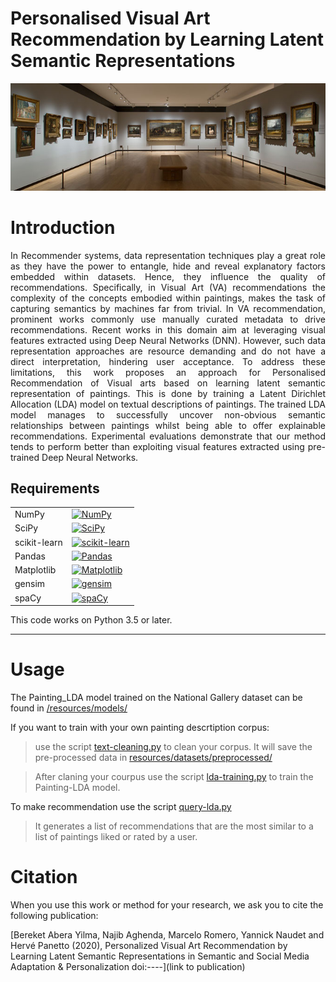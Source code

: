 # Personalised Visual Art Recommendation by Learning Latent Semantic Representations
<p align="center">
<img width="1100"  src="/figures/cover.jpg"/> 
</p>

# Introduction
<p align="justify">
In Recommender systems, data representation techniques play a great role as they have the power to entangle, hide and reveal explanatory factors embedded within datasets. Hence, they influence the quality of recommendations. Specifically, in Visual Art (VA) recommendations the complexity of the concepts embodied within paintings, makes the task of capturing semantics by machines far from trivial. In VA recommendation, prominent works commonly use manually curated metadata to drive recommendations. Recent works in this domain aim at leveraging visual features extracted using Deep Neural Networks (DNN). However, such data representation approaches are resource demanding and do not have a direct interpretation, hindering user acceptance. To address these limitations, this work proposes an approach for Personalised Recommendation of Visual arts based on learning latent semantic representation of paintings. This is done by training a Latent Dirichlet Allocation (LDA) model on textual descriptions of paintings. The trained LDA model manages to successfully uncover non-obvious semantic relationships between paintings whilst being able to offer explainable recommendations. Experimental evaluations demonstrate that our method tends to perform better than exploiting visual features extracted using pre-trained Deep Neural Networks. 
</p>


## Requirements

<table>
<tr>
  <td>NumPy</td>
  <td>
    <a href="www.numpy.org/">
    <img src="https://img.shields.io/badge/NumPy-v1.19.1-green" alt="NumPy" />
    </a>
  </td>
</tr>
<tr>
  <td>SciPy</td>
  <td>
    <a href="https://www.scipy.org/">
    <img src="https://img.shields.io/badge/SciPy-v1.5.2-red" alt="SciPy" />
    </a>
  </td>
</tr>
<tr>
  <td>scikit-learn</td>
  <td>
    <a href="scikit-learn.org/">
    <img src="https://img.shields.io/badge/scikit--learn-v0.23.2-blueviolet" alt="scikit-learn" />
    </a>
</td>
</tr>
<tr>
  <td>Pandas</td>
  <td>
    <a href="pandas.pydata.org/">
    <img src="https://img.shields.io/badge/pandas-v1.1.1-blue" alt="Pandas" />
    </a>
  </td>
</tr>
<tr>
  <td>Matplotlib</td>
  <td>
    <a href="https://matplotlib.org/">
    <img src="https://img.shields.io/badge/Matplotlib-v3.3.1-orange" alt="Matplotlib" />
    </a>
  </td>
</tr>
<tr>
	<td>gensim</td>
	<td>
		<a href="https://radimrehurek.com/gensim/">
		<img src="https://img.shields.io/badge/gensim-v3.8.3-blue"  alt="gensim" />
	</a>
	</td>
</tr>
<tr>
	<td>spaCy</td>
	<td>
		<a href="https://spacy.io/usage">
		<img src="https://img.shields.io/badge/spaCy-v2.3.2-ff69b4"  alt="spaCy" />
	</a>
	</td>
</tr>
</table>

This code  works on Python 3.5 or later.

* * *
# Usage
The Painting_LDA model trained on the National Gallery dataset can be found in [/resources/models/](https://github.com/Bekyilma/Visual_art-recommender/tree/master/resources/models)

If you want to train with your own painting descrtiption corpus:
> use the script [text-cleaning.py](https://github.com/Bekyilma/Visual_art-recommender/blob/master/text-cleaning.py) to clean your corpus. It will save the pre-processed data in [resources/datasets/preprocessed/](https://github.com/Bekyilma/Visual_art-recommender/tree/master/resources/datasets/preprocessed)

> After claning your courpus use the script [lda-training.py](https://github.com/Bekyilma/Visual_art-recommender/blob/master/lda-training.py) to train the Painting-LDA model. 

To make recommendation use the script [query-lda.py](https://github.com/Bekyilma/Visual_art-recommender/blob/master/query-lda.py)

> It generates a list of recommendations that are the most similar to a list of paintings liked or rated by a user.

Citation
========

When you use this work or method for your research, we ask you to cite the following publication:

[Bereket Abera Yilma, Najib Aghenda, Marcelo Romero, Yannick Naudet and Hervé Panetto (2020), Personalized Visual Art Recommendation by Learning Latent Semantic Representations in Semantic and Social Media Adaptation & Personalization doi:----](link to publication)


